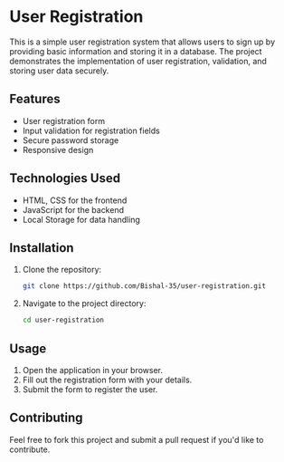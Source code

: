 
# User Registration

This is a simple user registration system that allows users to sign up by providing basic information and storing it in a database. The project demonstrates the implementation of user registration, validation, and storing user data securely.

## Features

- User registration form
- Input validation for registration fields
- Secure password storage
- Responsive design

## Technologies Used

- HTML, CSS for the frontend
- JavaScript for the backend
- Local Storage for data handling
<!-- - Backend: [Add your backend technology like Node.js, PHP, etc.]
- Database: [Specify the database like MySQL, MongoDB, etc.] -->

## Installation

1. Clone the repository:

   ```bash
   git clone https://github.com/Bishal-35/user-registration.git
   ```

2. Navigate to the project directory:

   ```bash
   cd user-registration
   ```

<!-- 3. Install the necessary dependencies:

   ```bash
   [Add instructions for installing backend dependencies, if any]
   ```

4. Set up the database:

   - [Provide steps for setting up the database, such as creating tables or running migrations.]

5. Run the project:

   ```bash
   [Add instructions for running the backend server, e.g., `npm start`, `python app.py`, etc.]
   ``` -->

## Usage

1. Open the application in your browser.
2. Fill out the registration form with your details.
3. Submit the form to register the user.

## Contributing

Feel free to fork this project and submit a pull request if you'd like to contribute.

